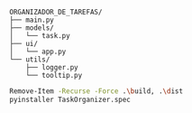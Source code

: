     ORGANIZADOR_DE_TAREFAS/
    ├── main.py
    ├── models/
    │   └── task.py
    ├── ui/
    │   └── app.py
    └── utils/
        ├── logger.py
        └── tooltip.py



```bash
Remove-Item -Recurse -Force .\build, .\dist
pyinstaller TaskOrganizer.spec
```
